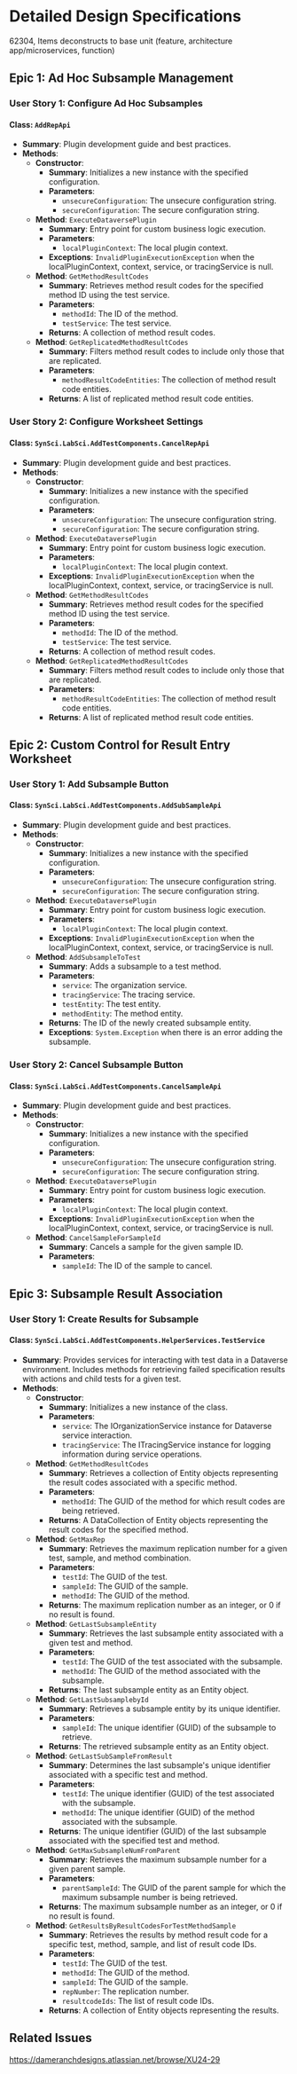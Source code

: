 # Detailed Design Specifications

62304, Items deconstructs to base unit (feature, architecture app/microservices, function)

## Epic 1: Ad Hoc Subsample Management

### User Story 1: Configure Ad Hoc Subsamples

#### Class: `AddRepApi`

- **Summary**: Plugin development guide and best practices.
- **Methods**:
  - **Constructor**:
    - **Summary**: Initializes a new instance with the specified configuration.
    - **Parameters**:
      - `unsecureConfiguration`: The unsecure configuration string.
      - `secureConfiguration`: The secure configuration string.
  - **Method**: `ExecuteDataversePlugin`
    - **Summary**: Entry point for custom business logic execution.
    - **Parameters**:
      - `localPluginContext`: The local plugin context.
    - **Exceptions**: `InvalidPluginExecutionException` when the localPluginContext, context, service, or tracingService is null.
  - **Method**: `GetMethodResultCodes`
    - **Summary**: Retrieves method result codes for the specified method ID using the test service.
    - **Parameters**:
      - `methodId`: The ID of the method.
      - `testService`: The test service.
    - **Returns**: A collection of method result codes.
  - **Method**: `GetReplicatedMethodResultCodes`
    - **Summary**: Filters method result codes to include only those that are replicated.
    - **Parameters**:
      - `methodResultCodeEntities`: The collection of method result code entities.
    - **Returns**: A list of replicated method result code entities.

### User Story 2: Configure Worksheet Settings

#### Class: `SynSci.LabSci.AddTestComponents.CancelRepApi`

- **Summary**: Plugin development guide and best practices.
- **Methods**:
  - **Constructor**:
    - **Summary**: Initializes a new instance with the specified configuration.
    - **Parameters**:
      - `unsecureConfiguration`: The unsecure configuration string.
      - `secureConfiguration`: The secure configuration string.
  - **Method**: `ExecuteDataversePlugin`
    - **Summary**: Entry point for custom business logic execution.
    - **Parameters**:
      - `localPluginContext`: The local plugin context.
    - **Exceptions**: `InvalidPluginExecutionException` when the localPluginContext, context, service, or tracingService is null.
  - **Method**: `GetMethodResultCodes`
    - **Summary**: Retrieves method result codes for the specified method ID using the test service.
    - **Parameters**:
      - `methodId`: The ID of the method.
      - `testService`: The test service.
    - **Returns**: A collection of method result codes.
  - **Method**: `GetReplicatedMethodResultCodes`
    - **Summary**: Filters method result codes to include only those that are replicated.
    - **Parameters**:
      - `methodResultCodeEntities`: The collection of method result code entities.
    - **Returns**: A list of replicated method result code entities.

## Epic 2: Custom Control for Result Entry Worksheet

### User Story 1: Add Subsample Button

#### Class: `SynSci.LabSci.AddTestComponents.AddSubSampleApi`

- **Summary**: Plugin development guide and best practices.
- **Methods**:
  - **Constructor**:
    - **Summary**: Initializes a new instance with the specified configuration.
    - **Parameters**:
      - `unsecureConfiguration`: The unsecure configuration string.
      - `secureConfiguration`: The secure configuration string.
  - **Method**: `ExecuteDataversePlugin`
    - **Summary**: Entry point for custom business logic execution.
    - **Parameters**:
      - `localPluginContext`: The local plugin context.
    - **Exceptions**: `InvalidPluginExecutionException` when the localPluginContext, context, service, or tracingService is null.
  - **Method**: `AddSubsampleToTest`
    - **Summary**: Adds a subsample to a test method.
    - **Parameters**:
      - `service`: The organization service.
      - `tracingService`: The tracing service.
      - `testEntity`: The test entity.
      - `methodEntity`: The method entity.
    - **Returns**: The ID of the newly created subsample entity.
    - **Exceptions**: `System.Exception` when there is an error adding the subsample.

### User Story 2: Cancel Subsample Button

#### Class: `SynSci.LabSci.AddTestComponents.CancelSampleApi`

- **Summary**: Plugin development guide and best practices.
- **Methods**:
  - **Constructor**:
    - **Summary**: Initializes a new instance with the specified configuration.
    - **Parameters**:
      - `unsecureConfiguration`: The unsecure configuration string.
      - `secureConfiguration`: The secure configuration string.
  - **Method**: `ExecuteDataversePlugin`
    - **Summary**: Entry point for custom business logic execution.
    - **Parameters**:
      - `localPluginContext`: The local plugin context.
    - **Exceptions**: `InvalidPluginExecutionException` when the localPluginContext, context, service, or tracingService is null.
  - **Method**: `CancelSampleForSampleId`
    - **Summary**: Cancels a sample for the given sample ID.
    - **Parameters**:
      - `sampleId`: The ID of the sample to cancel.

## Epic 3: Subsample Result Association

### User Story 1: Create Results for Subsample

#### Class: `SynSci.LabSci.AddTestComponents.HelperServices.TestService`

- **Summary**: Provides services for interacting with test data in a Dataverse environment. Includes methods for retrieving failed specification results with actions and child tests for a given test.
- **Methods**:
  - **Constructor**:
    - **Summary**: Initializes a new instance of the class.
    - **Parameters**:
      - `service`: The IOrganizationService instance for Dataverse service interaction.
      - `tracingService`: The ITracingService instance for logging information during service operations.
  - **Method**: `GetMethodResultCodes`
    - **Summary**: Retrieves a collection of Entity objects representing the result codes associated with a specific method.
    - **Parameters**:
      - `methodId`: The GUID of the method for which result codes are being retrieved.
    - **Returns**: A DataCollection of Entity objects representing the result codes for the specified method.
  - **Method**: `GetMaxRep`
    - **Summary**: Retrieves the maximum replication number for a given test, sample, and method combination.
    - **Parameters**:
      - `testId`: The GUID of the test.
      - `sampleId`: The GUID of the sample.
      - `methodId`: The GUID of the method.
    - **Returns**: The maximum replication number as an integer, or 0 if no result is found.
  - **Method**: `GetLastSubsampleEntity`
    - **Summary**: Retrieves the last subsample entity associated with a given test and method.
    - **Parameters**:
      - `testId`: The GUID of the test associated with the subsample.
      - `methodId`: The GUID of the method associated with the subsample.
    - **Returns**: The last subsample entity as an Entity object.
  - **Method**: `GetLastSubsamplebyId`
    - **Summary**: Retrieves a subsample entity by its unique identifier.
    - **Parameters**:
      - `sampleId`: The unique identifier (GUID) of the subsample to retrieve.
    - **Returns**: The retrieved subsample entity as an Entity object.
  - **Method**: `GetLastSubSampleFromResult`
    - **Summary**: Determines the last subsample's unique identifier associated with a specific test and method.
    - **Parameters**:
      - `testId`: The unique identifier (GUID) of the test associated with the subsample.
      - `methodId`: The unique identifier (GUID) of the method associated with the subsample.
    - **Returns**: The unique identifier (GUID) of the last subsample associated with the specified test and method.
  - **Method**: `GetMaxSubsampleNumFromParent`
    - **Summary**: Retrieves the maximum subsample number for a given parent sample.
    - **Parameters**:
      - `parentSampleId`: The GUID of the parent sample for which the maximum subsample number is being retrieved.
    - **Returns**: The maximum subsample number as an integer, or 0 if no result is found.
  - **Method**: `GetResultsByResultCodesForTestMethodSample`
    - **Summary**: Retrieves the results by method result code for a specific test, method, sample, and list of result code IDs.
    - **Parameters**:
      - `testId`: The GUID of the test.
      - `methodId`: The GUID of the method.
      - `sampleId`: The GUID of the sample.
      - `repNumber`: The replication number.
      - `resultcodeIds`: The list of result code IDs.
    - **Returns**: A collection of Entity objects representing the results.

## Related Issues

https://dameranchdesigns.atlassian.net/browse/XU24-29

